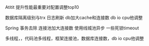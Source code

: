 Atitit 提升性能最重要对配置调整top10

数据库隔离级别与trx 日志刷新
db加大cache和连接数
db io cpu他调整


Spring 事务去除
连接池加大连接数
使用线城池异步
一些死锁timeout



多线程，，代码池多线程，框架连接池，数据库连接数，db io cpu他调整

